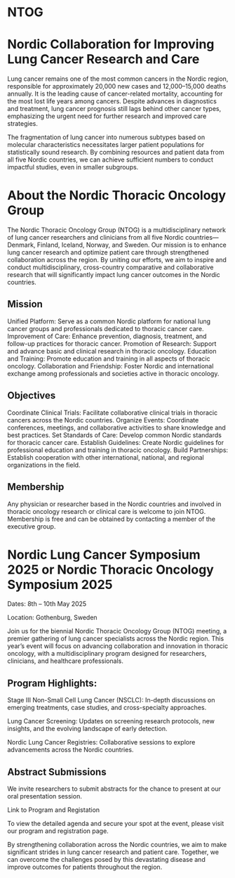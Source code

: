 # NTOG

# Nordic Collaboration for Improving Lung Cancer Research and Care

Lung cancer remains one of the most common cancers in the Nordic region, responsible for approximately 20,000 new cases and 12,000–15,000 deaths annually. It is the leading cause of cancer-related mortality, accounting for the most lost life years among cancers. Despite advances in diagnostics and treatment, lung cancer prognosis still lags behind other cancer types, emphasizing the urgent need for further research and improved care strategies.

The fragmentation of lung cancer into numerous subtypes based on molecular characteristics necessitates larger patient populations for statistically sound research. By combining resources and patient data from all five Nordic countries, we can achieve sufficient numbers to conduct impactful studies, even in smaller subgroups.

# About the Nordic Thoracic Oncology Group

The Nordic Thoracic Oncology Group (NTOG) is a multidisciplinary network of lung cancer researchers and clinicians from all five Nordic countries—Denmark, Finland, Iceland, Norway, and Sweden. Our mission is to enhance lung cancer research and optimize patient care through strengthened collaboration across the region. By uniting our efforts, we aim to inspire and conduct multidisciplinary, cross-country comparative and collaborative research that will significantly impact lung cancer outcomes in the Nordic countries.

## Mission
Unified Platform: Serve as a common Nordic platform for national lung cancer groups and professionals dedicated to thoracic cancer care.
Improvement of Care: Enhance prevention, diagnosis, treatment, and follow-up practices for thoracic cancer.
Promotion of Research: Support and advance basic and clinical research in thoracic oncology.
Education and Training: Promote education and training in all aspects of thoracic oncology.
Collaboration and Friendship: Foster Nordic and international exchange among professionals and societies active in thoracic oncology.

## Objectives
Coordinate Clinical Trials: Facilitate collaborative clinical trials in thoracic cancers across the Nordic countries.
Organize Events: Coordinate conferences, meetings, and collaborative activities to share knowledge and best practices.
Set Standards of Care: Develop common Nordic standards for thoracic cancer care.
Establish Guidelines: Create Nordic guidelines for professional education and training in thoracic oncology.
Build Partnerships: Establish cooperation with other international, national, and regional organizations in the field.

## Membership
Any physician or researcher based in the Nordic countries and involved in thoracic oncology research or clinical care is welcome to join NTOG. Membership is free and can be obtained by contacting a member of the executive group.

# Nordic Lung Cancer Symposium 2025 or Nordic Thoracic Oncology Symposium 2025

Dates: 8th – 10th May 2025

Location: Gothenburg, Sweden

Join us for the biennial Nordic Thoracic Oncology Group (NTOG) meeting, a premier gathering of lung cancer specialists across the Nordic region. 
This year’s event will focus on advancing collaboration and innovation in thoracic oncology, with a multidisciplinary program designed for researchers, clinicians, and healthcare professionals.

## Program Highlights:

Stage III Non-Small Cell Lung Cancer (NSCLC): In-depth discussions on emerging treatments, case studies, and cross-specialty approaches.

Lung Cancer Screening: Updates on screening research protocols, new insights, and the evolving landscape of early detection.

Nordic Lung Cancer Registries: Collaborative sessions to explore advancements across the Nordic countries.

## Abstract Submissions
We invite researchers to submit abstracts for the chance to present at our oral presentation session. 

Link to Program and Registation

To view the detailed agenda and secure your spot at the event, please visit our program and registration page.

By strengthening collaboration across the Nordic countries, we aim to make significant strides in lung cancer research and patient care. Together, we can overcome the challenges posed by this devastating disease and improve outcomes for patients throughout the region.
